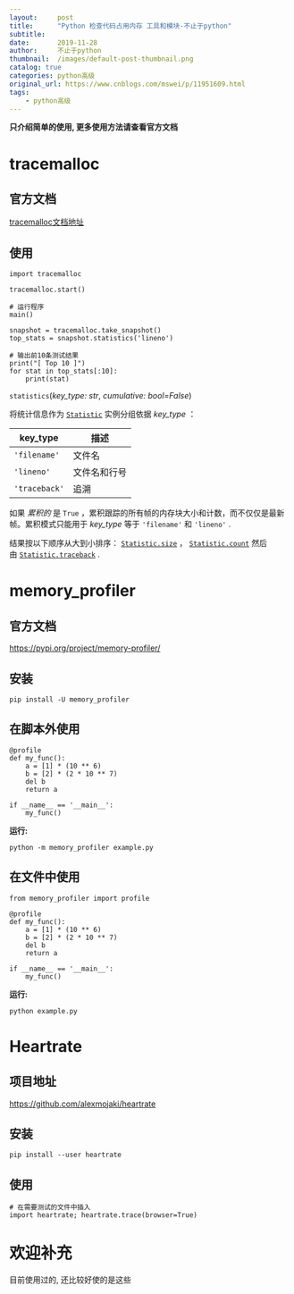 ```yaml
---
layout:     post
title:      "Python 检查代码占用内存 工具和模块-不止于python"
subtitle:   
date:       2019-11-28
author:     不止于python
thumbnail:  /images/default-post-thumbnail.png
catalog: true
categories: python高级
original_url: https://www.cnblogs.com/mswei/p/11951609.html
tags:
    - python高级
---
```


**只介绍简单的使用, 更多使用方法请查看官方文档**

# tracemalloc

## 官方文档

[tracemalloc文档地址](https://www.osgeo.cn/cpython/library/tracemalloc.html)

## 使用

```
import tracemalloc

tracemalloc.start()

# 运行程序
main()

snapshot = tracemalloc.take_snapshot()
top_stats = snapshot.statistics('lineno')

# 输出前10条测试结果
print("[ Top 10 ]")
for stat in top_stats[:10]:
    print(stat)
```

`statistics`(*key\_type: str*, *cumulative: bool=False*)

将统计信息作为 [`Statistic`](https://www.osgeo.cn/cpython/library/tracemalloc.html#tracemalloc.Statistic "tracemalloc.Statistic") 实例分组依据 *key\_type* ：

| key\_type | 描述 |
| --- | --- |
| `'filename'` | 文件名 |
| `'lineno'` | 文件名和行号 |
| `'traceback'` | 追溯 |

如果 *累积的* 是 `True` ，累积跟踪的所有帧的内存块大小和计数，而不仅仅是最新帧。累积模式只能用于 *key\_type* 等于 `'filename'` 和 `'lineno'` .

结果按以下顺序从大到小排序： [`Statistic.size`](https://www.osgeo.cn/cpython/library/tracemalloc.html#tracemalloc.Statistic.size "tracemalloc.Statistic.size") ， [`Statistic.count`](https://www.osgeo.cn/cpython/library/tracemalloc.html#tracemalloc.Statistic.count "tracemalloc.Statistic.count") 然后由 [`Statistic.traceback`](https://www.osgeo.cn/cpython/library/tracemalloc.html#tracemalloc.Statistic.traceback "tracemalloc.Statistic.traceback") .

# memory\_profiler

## 官方文档

<https://pypi.org/project/memory-profiler/>

## 安装

```
pip install -U memory_profiler
```

## 在脚本外使用

```
@profile
def my_func():
    a = [1] * (10 ** 6)
    b = [2] * (2 * 10 ** 7)
    del b
    return a

if __name__ == '__main__':
    my_func()
```

**运行:**

```
python -m memory_profiler example.py
```

## 在文件中使用

```
from memory_profiler import profile

@profile
def my_func():
    a = [1] * (10 ** 6)
    b = [2] * (2 * 10 ** 7)
    del b
    return a

if __name__ == '__main__':
    my_func()
```

**运行:**

```
python example.py
```

# Heartrate

## 项目地址

<https://github.com/alexmojaki/heartrate>

## 安装

```
pip install --user heartrate
```

## 使用

```
# 在需要测试的文件中插入
import heartrate; heartrate.trace(browser=True)
```

# 欢迎补充

目前使用过的, 还比较好使的是这些